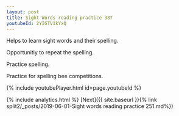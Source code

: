 ```yaml
---
layout: post
title: Sight Words reading practice 387
youtubeId: 2YIGTV1kYxQ
---
```

 
 
Helps to learn sight words and their spelling.

Opportunitiy to repeat the spelling. 

Practice spelling. 
 
Practice for spelling bee competitions. 
 
{% include youtubePlayer.html id=page.youtubeId %}
 
 
{% include analytics.html %} 
[Next]({{ site.baseurl }}{% link  split2/_posts/2019-06-01-Sight words reading practice 251.md%})
 
